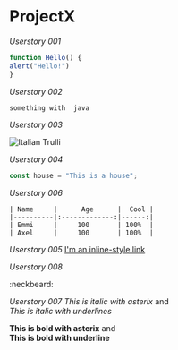 # ProjectX

_Userstory 001_
``` js
function Hello() {
alert("Hello!")
}
```
_Userstory 002_
``` java
something with  java
```

_Userstory 003_

<img src="http://3hus.se/wp-content/uploads/2017/01/3hus_logo_low.jpg" alt="Italian Trulli"/>

_Userstory 004_
``` js
const house = "This is a house";

```
_Userstory 006_
```
| Name     |      Age      |  Cool |
|----------|:-------------:|------:|
| Emmi     |     100       | 100%  |
| Axel     |     100       | 100%  |
```

_Userstory 005_
[I'm an inline-style link](https://www.google.com)


_Userstory 008_

:neckbeard:


_Userstory 007_
*This is italic with asterix* and  
_This is italic with underlines_



**This is bold with asterix** and  
__This is bold with underline__

